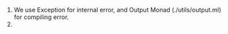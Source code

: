 1. We use Exception for internal error, and Output Monad (./utils/output.ml) for compiling error.
2.
